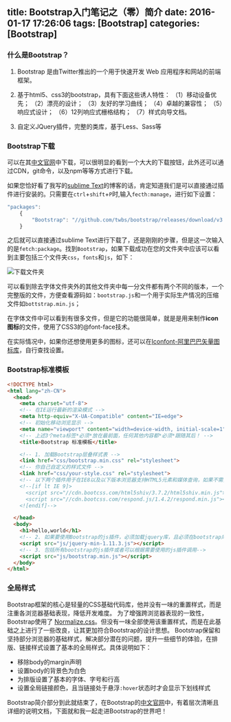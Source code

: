 title: Bootstrap入门笔记之（零）简介
date: 2016-01-17 17:26:06
tags: [Bootstrap]
categories: [Bootstrap]
---

### 什么是Bootstrap？

1. Bootstrap 是由Twitter推出的一个用于快速开发 Web 应用程序和网站的前端框架。
2. 基于html5、css3的bootstrap，具有下面这些诱人特性：
（1）移动设备优先；
（2）漂亮的设计；
（3）友好的学习曲线；
（4）卓越的兼容性；
（5）响应式设计；
（6）12列响应式栅格结构；
（7）样式向导文档。

3.  自定义JQuery插件，完整的类库，基于Less、Sass等

### Bootstrap下载

可以在其[中文官网](https://v3.bootcss.com/getting-started/#download)中下载，可以很明显的看到一个大大的下载按钮，此外还可以通过CDN，git命令，以及npm等等方式进行下载。

如果您恰好看了我写的[sublime Text](https://guowenfh.github.io/2015/12/26/SublimeText/)的博客的话，肯定知道我们是可以直接通过插件进行安装的。只需要在`ctrl`+`shift`+`P`时,输入`fecth:manage`，进行如下设置：

```javascript
"packages":
    {
        "Bootstrap": "//github.com/twbs/bootstrap/releases/download/v3.3.6/bootstrap-3.3.6-dist.zip"
    }
```
之后就可以直接通过sublime Text进行下载了，还是刚刚的步骤，但是这一次输入的是`fetch:package`。找到`Bootstrap`，如果下载成功在您的文件夹中应该可以看到主要包括三个文件夹`css`，`fonts`和`js`，如下：

![下载文件夹](https://ws1.sinaimg.cn/large/82d12951gy1fewhun5wsfj20fk0b90tc.jpg)

可以看到除去字体文件夹外的其他文件夹中每一分文件都有两个不同的版本，一个完整版的文件，方便查看源码如：`bootstrap.js`和一个用于实际生产情况的压缩文件如`bottstrap.min.js`；

在字体文件中可以看到有很多文件，但是它的功能很简单，就是是用来制作**icon图标**的文件，使用了CSS3的@font-face技术。

在实际情况中，如果你还想使用更多的图标，还可以在[Iconfont-阿里巴巴矢量图标库](http://www.iconfont.cn/)，自行查找设置。

### Bootstrap标准模板

```html
<!DOCTYPE html>
<html lang="zh-CN">
  <head>
    <meta charset="utf-8">
    <!-- 在IE运行最新的渲染模式 -->
    <meta http-equiv="X-UA-Compatible" content="IE=edge">
    <!-- 初始化移动浏览显示 -->
    <meta name="viewport" content="width=device-width, initial-scale=1">
    <!-- 上述3个meta标签*必须*放在最前面，任何其他内容都*必须*跟随其后！ -->
    <title>Bootstrap 标准模板</title>

    <!-- 1. 加载Bootstrap层叠样式表 -->
    <link href="css/bootstrap.min.css" rel="stylesheet">
    <!-- 你自己自定义的样式文件 -->
    <link href="css/your-style.css" rel="stylesheet">
    <!-- 以下两个插件用于在IE8以及以下版本浏览器支持HTML5元素和媒体查询，如果不需要用可以移除 -->
    <!--[if lt IE 9]>
      <script src="//cdn.bootcss.com/html5shiv/3.7.2/html5shiv.min.js"></script>
      <script src="//cdn.bootcss.com/respond.js/1.4.2/respond.min.js"></script>
    <![endif]-->

  </head>
  <body>
    <h1>hello,world</h1>
    <!-- 2. 如果要使用Bootstrap的js插件，必须加载jquery库，且必须在bootstrap库之前 -->
    <script src="js/jquery-min-1.11.3.js"></script>
    <!-- 3. 包括所有bootstrap的js插件或者可以根据需要使用的js插件调用-->
    <script src="js/bootstrap.min.js"></script>
  </body>
</html>
```

### 全局样式
Bootstrap框架的核心是轻量的CSS基础代码库，他并没有一味的重置样式，而是注重各浏览器基础表现，降低开发难度。
为了增强跨浏览器表现的一致性，Bootstrap使用了 [Normalize.css](https://necolas.github.io/normalize.css/)。但没有一味全部使用该重置样式，而是在此基础之上进行了一些改良，让其更加符合Bootstrap的设计思想。
Bootstrap保留和坚持部分浏览器的基础样式，解决部分潜在的问题，提升一些细节的体验，在排版、链接样式设置了基本的全局样式。具体说明如下：

- 移除body的margin声明
- 设置body的背景色为白色
- 为排版设置了基本的字体、字号和行高
- 设置全局链接颜色，且当链接处于悬浮`:hover`状态时才会显示下划线样式


Bootstrap简介部分到此就结束了，在Bootstrap的[中文官网](https://v3.bootcss.com/)中，有着层次清晰且详细的说明文档，下面就和我一起走进Bootstrap的世界吧！

